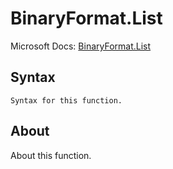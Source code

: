 ---
---

# BinaryFormat.List

Microsoft Docs: [BinaryFormat.List](https://docs.microsoft.com/en-us/powerquery-m/binaryformat-list)

## Syntax

```
Syntax for this function.
```

## About

About this function.

